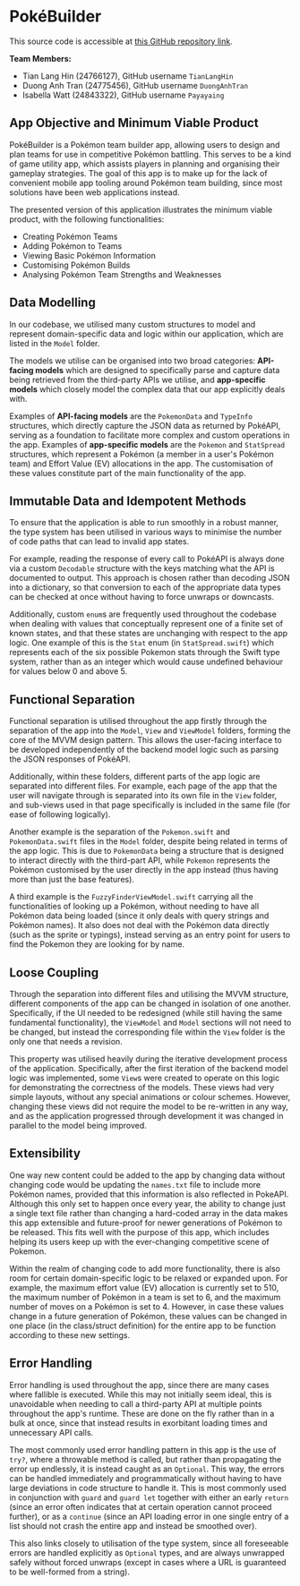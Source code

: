 # PokéBuilder

This source code is accessible at [this GitHub repository link](https://github.com/TianLangHin/PokeBuilder).

**Team Members:**
* Tian Lang Hin (24766127), GitHub username `TianLangHin`
* Duong Anh Tran (24775456), GitHub username `DuongAnhTran`
* Isabella Watt (24843322), GitHub username `Payayaing`

## App Objective and Minimum Viable Product

PokéBuilder is a Pokémon team builder app,
allowing users to design and plan teams for use in competitive Pokémon battling.
This serves to be a kind of game utility app,
which assists players in planning and organising their gameplay strategies.
The goal of this app is to make up for the lack of convenient mobile app tooling
around Pokémon team building, since most solutions have been web applications instead.

The presented version of this application illustrates the minimum viable product,
with the following functionalities:
* Creating Pokémon Teams
* Adding Pokémon to Teams
* Viewing Basic Pokémon Information
* Customising Pokémon Builds
* Analysing Pokémon Team Strengths and Weaknesses

## Data Modelling

In our codebase, we utilised many custom structures to model and represent domain-specific data and logic
within our application, which are listed in the `Model` folder.

The models we utilise can be organised into two broad categories:
**API-facing models** which are designed to specifically parse and capture data being
retrieved from the third-party APIs we utilise,
and **app-specific models** which closely model the complex data that our app explicitly deals with.

Examples of **API-facing models** are the `PokemonData` and `TypeInfo` structures,
which directly capture the JSON data as returned by PokéAPI,
serving as a foundation to facilitate more complex and custom operations in the app.
Examples of **app-specific models** are the `Pokemon` and `StatSpread` structures,
which represent a Pokémon (a member in a user's Pokémon team) and Effort Value (EV) allocations in the app.
The customisation of these values constitute part of the main functionality of the app.

## Immutable Data and Idempotent Methods

To ensure that the application is able to run smoothly in a robust manner,
the type system has been utilised in various ways to minimise the number of code paths
that can lead to invalid app states.

For example, reading the response of every call to PokéAPI is always done via a custom `Decodable` structure
with the keys matching what the API is documented to output. This approach is chosen rather than
decoding JSON into a dictionary, so that conversion to each of the appropriate data types can be checked at once
without having to force unwraps or downcasts.

Additionally, custom `enum`s are frequently used throughout the codebase when dealing with values
that conceptually represent one of a finite set of known states, and that these states are unchanging
with respect to the app logic. One example of this is the `Stat` enum (in `StatSpread.swift`)
which represents each of the six possible Pokemon stats through the Swift type system,
rather than as an integer which would cause undefined behaviour for values below 0 and above 5.

## Functional Separation

Functional separation is utilised throughout the app firstly through the separation
of the app into the `Model`, `View` and `ViewModel` folders, forming the core of the MVVM design pattern.
This allows the user-facing interface to be developed independently of the backend model logic
such as parsing the JSON responses of PokéAPI.

Additionally, within these folders, different parts of the app logic are separated into different files.
For example, each page of the app that the user will navigate through is separated into its own file in the `View` folder,
and sub-views used in that page specifically is included in the same file (for ease of following logically).

Another example is the separation of the `Pokemon.swift` and `PokemonData.swift` files in the `Model` folder,
despite being related in terms of the app logic.
This is due to `PokemonData` being a structure that is designed to interact directly with the third-part API,
while `Pokemon` represents the Pokémon customised by the user directly in the app instead
(thus having more than just the base features).

A third example is the `FuzzyFinderViewModel.swift` carrying all the functionalities of looking up a Pokémon,
without needing to have all Pokémon data being loaded (since it only deals with query strings and Pokémon names).
It also does not deal with the Pokémon data directly (such as the sprite or typings),
instead serving as an entry point for users to find the Pokemon they are looking for by name.

## Loose Coupling

Through the separation into different files and utilising the MVVM structure,
different components of the app can be changed in isolation of one another.
Specifically, if the UI needed to be redesigned (while still having the same fundamental functionality),
the `ViewModel` and `Model` sections will not need to be changed, but instead the corresponding file
within the `View` folder is the only one that needs a revision.

This property was utilised heavily during the iterative development process of the application.
Specifically, after the first iteration of the backend model logic was implemented,
some `View`s were created to operate on this logic for demonstrating the correctness of the models.
These views had very simple layouts, without any special animations or colour schemes.
However, changing these views did not require the model to be re-written in any way,
and as the application progressed through development it was changed in parallel to the model being improved.

## Extensibility

One way new content could be added to the app by changing data without changing code would be
updating the `names.txt` file to include more Pokémon names, provided that this information is also reflected in PokeAPI.
Although this only set to happen once every year, the ability to change just a single text file rather than
changing a hard-coded array in the data makes this app extensible and future-proof for newer generations of Pokémon to be released.
This fits well with the purpose of this app, which includes helping its users keep up with the ever-changing competitive scene of Pokemon.

Within the realm of changing code to add more functionality,
there is also room for certain domain-specific logic to be relaxed or expanded upon.
For example, the maximum effort value (EV) allocation is currently set to 510,
the maximum number of Pokémon in a team is set to 6, and the maximum number of moves on a Pokémon is set to 4.
However, in case these values change in a future generation of Pokémon, these values can be changed in one place
(in the class/struct definition) for the entire app to be function according to these new settings.

## Error Handling

Error handling is used throughout the app, since there are many cases where fallible is executed.
While this may not initially seem ideal, this is unavoidable when needing to call a third-party API at multiple points
throughout the app's runtime. These are done on the fly rather than in a bulk at once,
since that instead results in exorbitant loading times and unnecessary API calls.

The most commonly used error handling pattern in this app is the use of `try?`,
where a throwable method is called, but rather than propagating the error up endlessly,
it is instead caught as an `Optional`. This way, the errors can be handled immediately and programmatically
without having to have large deviations in code structure to handle it.
This is most commonly used in conjunction with `guard` and `guard let` together with either
an early `return` (since an error often indicates that at certain operation cannot proceed further),
or as a `continue` (since an API loading error in one single entry of a list should not crash the entire app and instead be smoothed over).

This also links closely to utilisation of the type system,
since all foreseeable errors are handled explicitly as `Optional` types,
and are always unwrapped safely without forced unwraps (except in cases where a URL is guaranteed to be well-formed from a string).
